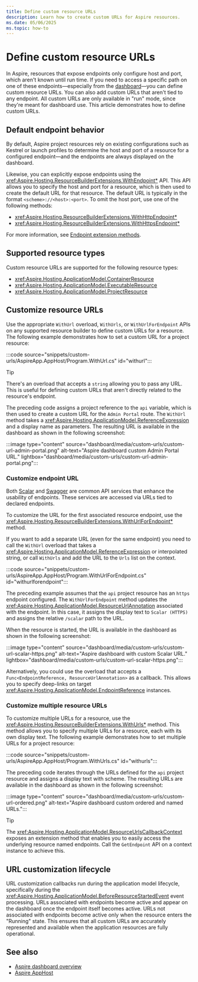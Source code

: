 ```yaml
---
title: Define custom resource URLs
description: Learn how to create custom URLs for Aspire resources.
ms.date: 05/06/2025
ms.topic: how-to
---
```


# Define custom resource URLs

In Aspire, resources that expose endpoints only configure host and port, which aren't known until run time. If you need to access a specific path on one of these endpoints—especially from the [dashboard](dashboard/overview.md)—you can define custom resource URLs. You can also add custom URLs that aren't tied to any endpoint. All custom URLs are only available in "run" mode, since they're meant for dashboard use. This article demonstrates how to define custom URLs.

## Default endpoint behavior

By default, Aspire project resources rely on existing configurations such as Kestrel or launch profiles to determine the host and port of a resource for a configured endpoint—and the endpoints are always displayed on the dashboard.

Likewise, you can explicitly expose endpoints using the <xref:Aspire.Hosting.ResourceBuilderExtensions.WithEndpoint*> API. This API allows you to specify the host and port for a resource, which is then used to create the default URL for that resource. The default URL is typically in the format `<scheme>://<host>:<port>`. To omit the host port, use one of the following methods:

- <xref:Aspire.Hosting.ResourceBuilderExtensions.WithHttpEndpoint*>
- <xref:Aspire.Hosting.ResourceBuilderExtensions.WithHttpsEndpoint*>

For more information, see [Endpoint extension methods](networking-overview.md#endpoint-extension-methods).

## Supported resource types

Custom resource URLs are supported for the following resource types:

- <xref:Aspire.Hosting.ApplicationModel.ContainerResource>
- <xref:Aspire.Hosting.ApplicationModel.ExecutableResource>
- <xref:Aspire.Hosting.ApplicationModel.ProjectResource>

## Customize resource URLs

Use the appropriate `WithUrl` overload, `WithUrls`, or `WithUrlForEndpoint` APIs on any supported resource builder to define custom URLs for a resource. The following example demonstrates how to set a custom URL for a project resource:

:::code source="snippets/custom-urls/AspireApp.AppHost/Program.WithUrl.cs" id="withurl":::

> [!TIP]
> There's an overload that accepts a `string` allowing you to pass any URL. This is useful for defining custom URLs that aren't directly related to the resource's endpoint.

The preceding code assigns a project reference to the `api` variable, which is then used to create a custom URL for the `Admin Portal` route. The `WithUrl` method takes a <xref:Aspire.Hosting.ApplicationModel.ReferenceExpression> and a display name as parameters. The resulting URL is available in the dashboard as shown in the following screenshot:

:::image type="content" source="dashboard/media/custom-urls/custom-url-admin-portal.png" alt-text="Aspire dashboard custom Admin Portal URL." lightbox="dashboard/media/custom-urls/custom-url-admin-portal.png":::

### Customize endpoint URL

Both [Scalar](https://scalar.com/) and [Swagger](https://swagger.io/tools/swagger-ui/) are common API services that enhance the usability of endpoints. These services are accessed via URLs tied to declared endpoints.

To customize the URL for the first associated resource endpoint, use the <xref:Aspire.Hosting.ResourceBuilderExtensions.WithUrlForEndpoint*> method.

If you want to add a separate URL (even for the same endpoint) you need to call the `WithUrl` overload that takes a <xref:Aspire.Hosting.ApplicationModel.ReferenceExpression> or interpolated string, or call `WithUrls` and add the URL to the `Urls` list on the context.

:::code source="snippets/custom-urls/AspireApp.AppHost/Program.WithUrlForEndpoint.cs" id="withurlforendpoint":::

The preceding example assumes that the `api` project resource has an `https` endpoint configured. The `WithUrlForEndpoint` method updates the <xref:Aspire.Hosting.ApplicationModel.ResourceUrlAnnotation> associated with the endpoint. In this case, it assigns the display text to `Scalar (HTTPS)` and assigns the relative `/scalar` path to the URL.

When the resource is started, the URL is available in the dashboard as shown in the following screenshot:

:::image type="content" source="dashboard/media/custom-urls/custom-url-scalar-https.png" alt-text="Aspire dashboard with custom Scalar URL." lightbox="dashboard/media/custom-urls/custom-url-scalar-https.png":::

Alternatively, you could use the overload that accepts a `Func<EndpointReference, ResourceUrlAnnotation>` as a callback. This allows you to specify deep-links on target <xref:Aspire.Hosting.ApplicationModel.EndpointReference> instances.

### Customize multiple resource URLs

To customize multiple URLs for a resource, use the <xref:Aspire.Hosting.ResourceBuilderExtensions.WithUrls*> method. This method allows you to specify multiple URLs for a resource, each with its own display text. The following example demonstrates how to set multiple URLs for a project resource:

:::code source="snippets/custom-urls/AspireApp.AppHost/Program.WithUrls.cs" id="withurls":::

The preceding code iterates through the URLs defined for the `api` project resource and assigns a display text with scheme. The resulting URLs are available in the dashboard as shown in the following screenshot:

:::image type="content" source="dashboard/media/custom-urls/custom-url-ordered.png" alt-text="Aspire dashboard custom ordered and named URLs.":::

> [!TIP]
> The <xref:Aspire.Hosting.ApplicationModel.ResourceUrlsCallbackContext> exposes an extension method that enables you to easily access the underlying resource named endpoints. Call the `GetEndpoint` API on a context instance to achieve this.

## URL customization lifecycle

URL customization callbacks run during the application model lifecycle, specifically during the <xref:Aspire.Hosting.ApplicationModel.BeforeResourceStartedEvent> event processing. URLs associated with endpoints become active and appear on the dashboard once the endpoint itself becomes active. URLs not associated with endpoints become active only when the resource enters the "Running" state. This ensures that all custom URLs are accurately represented and available when the application resources are fully operational.

## See also

- [Aspire dashboard overview](dashboard/overview.md)
- [Aspire AppHost](app-host-overview.md)
